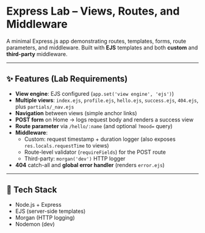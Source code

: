# Express Lab – Views, Routes, and Middleware

A minimal Express.js app demonstrating routes, templates, forms, route parameters, and middleware. Built with **EJS** templates and both **custom** and **third-party** middleware.

---

## ✨ Features (Lab Requirements)

- **View engine**: EJS configured (`app.set('view engine', 'ejs')`)
- **Multiple views**: `index.ejs`, `profile.ejs`, `hello.ejs`, `success.ejs`, `404.ejs`, plus `partials/_nav.ejs`
- **Navigation** between views (simple anchor links)
- **POST form** on Home → logs request body and renders a success view
- **Route parameter** via `/hello/:name` (and optional `?mood=` query)
- **Middleware**:
  - Custom: request timestamp + duration logger (also exposes `res.locals.requestTime` to views)
  - Route-level validator (`requireFields`) for the POST route
  - Third-party: `morgan('dev')` HTTP logger
- **404** catch-all and **global error handler** (renders `error.ejs`)

---

## 🧱 Tech Stack

- Node.js + Express
- EJS (server-side templates)
- Morgan (HTTP logging)
- Nodemon (dev)
